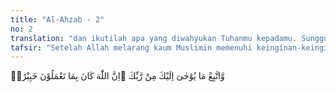 ```yaml
---
title: "Al-Ahzab - 2"
no: 2
translation: "dan ikutilah apa yang diwahyukan Tuhanmu kepadamu. Sungguh, Allah Mahateliti terhadap apa yang kamu kerjakan,"
tafsir: "Setelah Allah melarang kaum Muslimin memenuhi keinginan-keinginan orang-orang kafir itu, lalu Ia memerintahkan agar mereka mengamalkan dan melaksanakan semua yang telah diwahyukan-Nya, yaitu Al-Qur'an, dengan menjadikannya sebagai pedoman dalam berbuat, bertindak, dan menentukan sikap dalam menetapkan pilihan. Yang sesuai dengan petunjuk Al-Qur'an tetap dilaksanakan, sedang yang tidak sesuai segera dihentikan dan dijauhi. Dengan demikian, mereka akan hidup berbahagia, dan dakwah Islamiyah akan berhasil dengan gemilang. Mereka akan terhindar dari segala kemungkinan menurut keinginan orang-orang kafir dan kemungkinan salah dalam memahami agama.\n\nKemudian Allah memperingatkan bahwa Dia mengetahui segala yang diperbuat Nabi dan para sahabatnya. Tidak ada satu pun yang tersembunyi bagi-Nya. Oleh karena itu, Dia akan memberikan balasan sesuai dengan yang telah dijanjikan-Nya, dan akan mewahyukan kepada Muhammad saw segala yang diperlukannya, segala yang bermanfaat dalam menyampaikan risalah dan dalam membina masyarakat Islam."
---
```


وَّاتَّبِعْ مَا يُوْحٰىٓ اِلَيْكَ مِنْ رَّبِّكَ ۗاِنَّ اللّٰهَ كَانَ بِمَا تَعْمَلُوْنَ خَبِيْرًاۙ 
